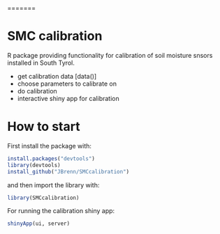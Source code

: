 
=======
# SMC calibration
R package providing functionality for calibration of soil moisture snsors installed in South Tyrol.
* get calibration data [data()]
* choose parameters to calibrate on
* do calibration
* interactive shiny app for calibration


# How to start

First install the package with:

```R
install.packages("devtools")
library(devtools)
install_github("JBrenn/SMCcalibration")
```

and then import the library with:

```R
library(SMCcalibration)
```

For running the calibration shiny app:

```R
shinyApp(ui, server)
```